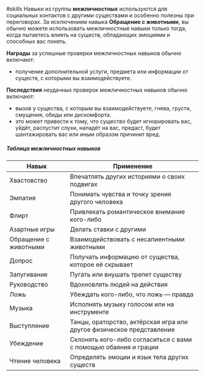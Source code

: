 #skills 
Навыки из группы **межличностных** используются для социальных контактов с другими существами и особенно полезны при переговорах. За исключением навыка **Обращение с животными**, вы обычно можете использовать межличностные навыки только тогда, когда пытаетесь влиять на существ, обладающих эмоциями и способных вас понять.

**Награды** за успешные проверки межличностных навыков обычно включают:
- получение дополнительной услуги, предмета или информации от существ, с которыми вы взаимодействуете.

**Последствия** неудачных проверок межличностных навыков обычно включают:
- вызов у существа, с которым вы взаимодействуете, гнева, грусти, смущения, обиды или дискомфорта.
- это может привести к тому, что существо будет игнорировать вас, уйдёт, распустит слухи, нападёт на вас, предаст, будет шантажировать вас или иным образом причинит вред.

##### Таблица межличностных навыков

| Навык                 | Применение                                                            |
| --------------------- | --------------------------------------------------------------------- |
| Хвастовство           | Впечатлять других историями о своих подвигах                          |
| Эмпатия               | Понимать чувства и точку зрения другого человека                      |
| Флирт                 | Привлекать романтическое внимание кого-либо                           |
| Азартные игры         | Делать ставки с другими                                               |
| Обращение с животными | Взаимодействовать с несапиентными животными                           |
| Допрос                | Получать информацию от существа, которое её скрывает                  |
| Запугивание           | Пугать или внушать трепет существу                                    |
| Руководство           | Вдохновлять людей на действия                                         |
| Ложь                  | Убеждать кого-либо, что ложь — правда                                 |
| Музыка                | Исполнять музыку голосом или на инструменте                           |
| Выступление           | Танцы, ораторство, актёрская игра или другое физическое представление |
| Убеждение             | Склонять кого-либо согласиться с вами с помощью обаяния и грации      |
| Чтение человека       | Определять эмоции и язык тела других существ                          |